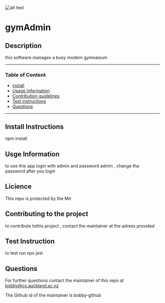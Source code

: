 ![alt text](https://www.whitesourcesoftware.com/wp-content/media/2021/04/aHViPTcyNTE0JmNtZD1pdGVtZWRpdG9yaW1hZ2UmZmlsZW5hbWU9aXRlbWVkaXRvcmltYWdlXzVjNDk3OTRhMTc1ZjEucG5nJnZlcnNpb249MDAwMCZzaWc9NmZmMDU2MWFkNjA1ZTU2NDQxNDVmZWJmOTYyYTQwNDk.png)

# gymAdmin

##  Description 
this software manages a busy modern gymnasium  

---
###  Table of Content 
 * [install](#Install-Instructions)
 * [Usage Information](#Usage-Information)
 * [Contribution guidelines](#Contributing-to-the-project)
 * [Test instructions](#Test-Instruction)
 * [Questions](#Questions)
---
## Install Instructions
npm install 

## Usge Information 

to use this app login with admin and password admin , change tha password after you login 

## Licience 

This repo is protected by the Mit


## Contributing to the project 

to contribute tothis project , contact the maintainer at the adress provided 


## Test Instruction 

to test run npx jest 

## Questions 

For further questions contact the maintainer of this repo at  bobby@cs.auckland.ac.nz 

The Github id of the maintainer is bobby-github




